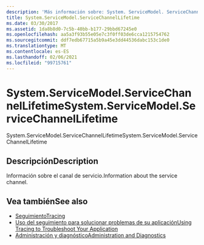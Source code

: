 ```yaml
---
description: 'Más información sobre: System. ServiceModel. ServiceChannelLifetime'
title: System.ServiceModel.ServiceChannelLifetime
ms.date: 03/30/2017
ms.assetid: 1da8b8d0-7c5b-40bb-b177-29bbd67245e0
ms.openlocfilehash: aa5a3f93b55e05e7c3f0ff03de6cca1215754762
ms.sourcegitcommit: ddf7edb67715a5b9a45e3dd44536dabc153c1de0
ms.translationtype: MT
ms.contentlocale: es-ES
ms.lasthandoff: 02/06/2021
ms.locfileid: "99715761"
---
```

# <a name="systemservicemodelservicechannellifetime"></a><span data-ttu-id="8d456-103">System.ServiceModel.ServiceChannelLifetime</span><span class="sxs-lookup"><span data-stu-id="8d456-103">System.ServiceModel.ServiceChannelLifetime</span></span>

<span data-ttu-id="8d456-104">System.ServiceModel.ServiceChannelLifetime</span><span class="sxs-lookup"><span data-stu-id="8d456-104">System.ServiceModel.ServiceChannelLifetime</span></span>  
  
## <a name="description"></a><span data-ttu-id="8d456-105">Descripción</span><span class="sxs-lookup"><span data-stu-id="8d456-105">Description</span></span>  

 <span data-ttu-id="8d456-106">Información sobre el canal de servicio.</span><span class="sxs-lookup"><span data-stu-id="8d456-106">Information about the service channel.</span></span>  
  
## <a name="see-also"></a><span data-ttu-id="8d456-107">Vea también</span><span class="sxs-lookup"><span data-stu-id="8d456-107">See also</span></span>

- [<span data-ttu-id="8d456-108">Seguimiento</span><span class="sxs-lookup"><span data-stu-id="8d456-108">Tracing</span></span>](index.md)
- [<span data-ttu-id="8d456-109">Uso del seguimiento para solucionar problemas de su aplicación</span><span class="sxs-lookup"><span data-stu-id="8d456-109">Using Tracing to Troubleshoot Your Application</span></span>](using-tracing-to-troubleshoot-your-application.md)
- [<span data-ttu-id="8d456-110">Administración y diagnóstico</span><span class="sxs-lookup"><span data-stu-id="8d456-110">Administration and Diagnostics</span></span>](../index.md)
